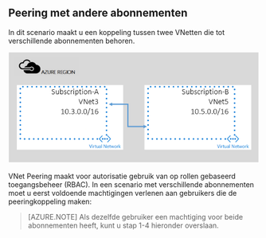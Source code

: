 ## Peering met andere abonnementen

In dit scenario maakt u een koppeling tussen twee VNetten die tot verschillende abonnementen behoren.

![scenario met verschillende abonnementen](./media/virtual-networks-create-vnetpeering-scenario-crosssub-include/figure01.PNG)

VNet Peering maakt voor autorisatie gebruik van op rollen gebaseerd toegangsbeheer (RBAC). In een scenario met verschillende abonnementen moet u eerst voldoende machtigingen verlenen aan gebruikers die de peeringkoppeling maken:

> [AZURE.NOTE] Als dezelfde gebruiker een machtiging voor beide abonnementen heeft, kunt u stap 1-4 hieronder overslaan.


<!--HONumber=Sep16_HO3-->


